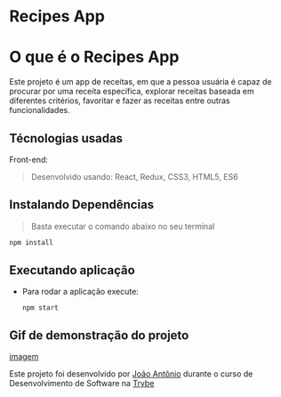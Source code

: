 # Recipes App

# O que é o Recipes App

Este projeto é um app de receitas, em que a pessoa usuária é capaz de procurar por uma receita específica, explorar receitas baseada em diferentes critérios, favoritar e fazer as receitas entre outras funcionalidades.

## Técnologias usadas

Front-end:
> Desenvolvido usando: React, Redux, CSS3, HTML5, ES6


## Instalando Dependências

> Basta executar o comando abaixo no seu terminal
```bash
npm install
``` 

## Executando aplicação
* Para rodar a aplicação execute:

  ```
  npm start
  ```

## Gif de demonstração do projeto
[imagem]()

Este projeto foi desenvolvido por [João Antônio](https://www.linkedin.com/in/joaoantoniosilvaa/) durante o curso de Desenvolvimento de Software na [Trybe](https://www.betrybe.com/) 